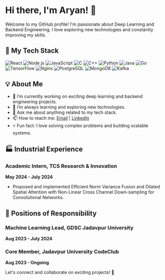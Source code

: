 # Hi there, I'm Aryan! 👋

Welcome to my GitHub profile! I'm passionate about Deep Learning and Backend Engineering. I love exploring new technologies and constantly improving my skills.

## 🚀 My Tech Stack

![React](https://img.shields.io/badge/-React-61DAFB?style=flat&logo=react&logoColor=white)
![Node.js](https://img.shields.io/badge/-Node.js-339933?style=flat&logo=node.js&logoColor=white)
![JavaScript](https://img.shields.io/badge/-JavaScript-F7DF1E?style=flat&logo=javascript&logoColor=white)
![C](https://img.shields.io/badge/-C-A8B9CC?style=flat&logo=c&logoColor=white)
![C++](https://img.shields.io/badge/-C++-00599C?style=flat&logo=c%2B%2B&logoColor=white)
![Python](https://img.shields.io/badge/-Python-3776AB?style=flat&logo=python&logoColor=white)
![Java](https://img.shields.io/badge/-Java-007396?style=flat&logo=java&logoColor=white)
![Go](https://img.shields.io/badge/-Go-00ADD8?style=flat&logo=go&logoColor=white)
![TensorFlow](https://img.shields.io/badge/-TensorFlow-FF6F00?style=flat&logo=tensorflow&logoColor=white)
![Nginx](https://img.shields.io/badge/-Nginx-009639?style=flat&logo=nginx&logoColor=white)
![PostgreSQL](https://img.shields.io/badge/-PostgreSQL-336791?style=flat&logo=postgresql&logoColor=white)
![MongoDB](https://img.shields.io/badge/-MongoDB-47A248?style=flat&logo=mongodb&logoColor=white)
![Kafka](https://img.shields.io/badge/-Kafka-231F20?style=flat&logo=apache-kafka&logoColor=white)

## 💡 About Me

- 🔭 I’m currently working on exciting deep learning and backend engineering projects.
- 🌱 I’m always learning and exploring new technologies.
- 💬 Ask me about anything related to my tech stack.
- 📫 How to reach me: [Email](aryanpauljubcse25@gmail.com
) | [LinkedIn](https://www.linkedin.com/in/aryan-paul-b67887218/)
- ⚡ Fun fact: I love solving complex problems and building scalable systems.
<!--
## 📈 GitHub Stats

![Your Name's GitHub stats](https://github-readme-stats.vercel.app/api?username=pauljubcse&show_icons=true&theme=radical)
-->

## 🏭 Industrial Experience

### Academic Intern, TCS Research & Innovation
**May 2024 - July 2024**
- Proposed and implemented Efficient Norm Variance Fusion and Dilated Spatial Attention with Non-Linear Cross Channel Down-sampling for Convolutional Networks.

## 👥 Positions of Responsibility

### Machine Learning Lead, GDSC Jadavpur University
**Aug 2023 - July 2024**

### Core Member, Jadavpur University CodeClub
**Aug 2023 - Ongoing**


Let's connect and collaborate on exciting projects! 🚀
